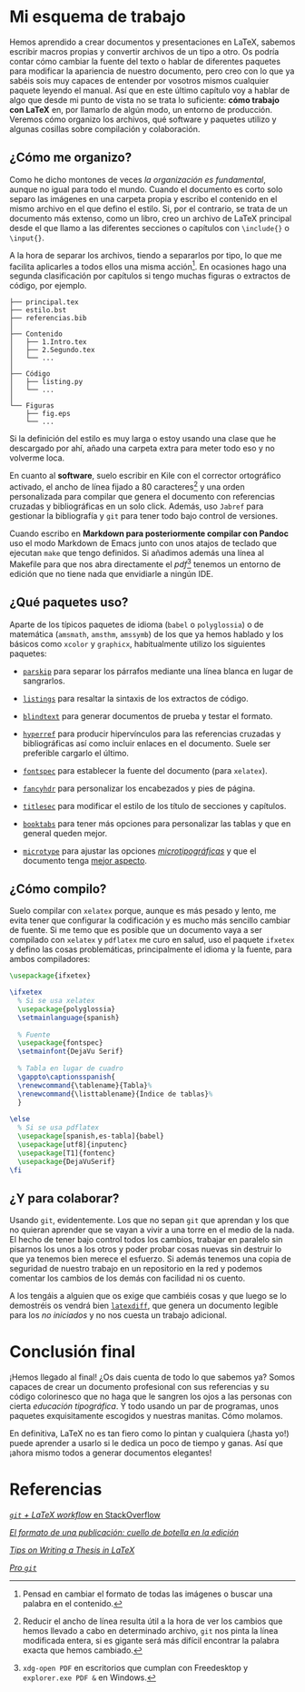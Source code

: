 # Mi esquema de trabajo

Hemos aprendido a crear documentos y presentaciones en LaTeX, sabemos
escribir macros propias y convertir archivos de un tipo a
otro. Os podría contar cómo cambiar la fuente del texto o hablar de
diferentes paquetes para modificar la apariencia de nuestro documento,
pero creo con lo que ya sabéis sois muy capaces de entender por
vosotros mismos cualquier paquete leyendo el manual. Así que en este
último capítulo voy a hablar de algo que desde mi punto de vista no
se trata lo suficiente: **cómo trabajo con LaTeX** en, por llamarlo de
algún modo, un entorno de producción. Veremos cómo organizo los
archivos, qué software y paquetes utilizo y algunas cosillas sobre
compilación y colaboración.


## ¿Cómo me organizo?

Como he dicho montones de veces *la organización es fundamental*,
aunque no igual para todo el mundo. Cuando el documento es corto solo
separo las imágenes en una carpeta propia y escribo el contenido en el
mismo archivo en el que defino el estilo. Si, por el contrario, se
trata de un documento más extenso, como un libro, creo un archivo de
LaTeX principal desde el que llamo a las diferentes secciones o
capítulos con `\include{}` o `\input{}`.

A la hora de separar los archivos, tiendo a separarlos por tipo, lo
que me facilita aplicarles a todos ellos una misma acción[^accion]. En
ocasiones hago una segunda clasificación por capítulos si tengo muchas
figuras o extractos de código, por ejemplo.

[^accion]: Pensad en cambiar el formato de todas las imágenes o buscar
una palabra en el contenido.

```
├── principal.tex
├── estilo.bst
├── referencias.bib
│
├── Contenido
│   ├── 1.Intro.tex
│   ├── 2.Segundo.tex
│   └── ...
│
├── Código
│   ├── listing.py
│   └── ...
│
└── Figuras
    ├── fig.eps
    └── ...
```


Si la definición del estilo es muy larga o estoy usando una clase que
he descargado por ahí, añado una carpeta extra para meter todo eso y
no volverme loca.

En cuanto al **software**, suelo escribir en Kile con el corrector
ortográfico activado, el ancho de línea fijado a 80 caracteres[^ancho]
y una orden personalizada para compilar que genera el documento con
referencias cruzadas y bibliográficas en un solo click. Además, uso
`Jabref` para gestionar la bibliografía y `git` para tener todo bajo
control de versiones.

[^ancho]: Reducir el ancho de línea resulta útil a la hora de ver los
cambios que hemos llevado a cabo en determinado archivo, `git` nos
pinta la línea modificada entera, si es gigante será más difícil
encontrar la palabra exacta que hemos cambiado.

Cuando escribo en **Markdown para posteriormente compilar con Pandoc**
uso el modo Markdown de Emacs junto con unos atajos de teclado que
ejecutan `make` que tengo definidos. Si añadimos además una línea al
Makefile para que nos abra directamente el *pdf*[^pdf] tenemos un
entorno de edición que no tiene nada que envidiarle a ningún IDE.

[^pdf]: `xdg-open PDF` en escritorios que cumplan con Freedesktop y
`explorer.exe PDF &` en Windows.


## ¿Qué paquetes uso?

Aparte de los típicos paquetes de idioma (`babel` o `polyglossia`) o
de matemática (`amsmath`, `amsthm`, `amssymb`) de los que ya hemos
hablado y los básicos como `xcolor` y `graphicx`, habitualmente
utilizo los siguientes paquetes:

* [`parskip`] para separar los párrafos mediante una línea blanca en
  lugar de sangrarlos.

* [`listings`] para resaltar la sintaxis de los extractos de código.

* [`blindtext`] para generar documentos de prueba y testar el formato.

* [`hyperref`] para producir hipervínculos para las referencias
  cruzadas y bibliográficas así como incluir enlaces en el
  documento. Suele ser preferible cargarlo el último.

* [`fontspec`] para establecer la fuente del documento (para
  `xelatex`).

* [`fancyhdr`] para personalizar los encabezados y pies de página.

* [`titlesec`] para modificar el estilo de los título de secciones y
  capítulos.

* [`booktabs`] para tener más opciones para personalizar las tablas y
  que en general queden mejor.

* [`microtype`] para ajustar las opciones [*microtipográficas*] y que
  el documento tenga [mejor aspecto][animacion].

[*microtipográficas*]: https://en.wikipedia.org/wiki/Microtypography
[`parskip`]: https://ctan.org/pkg/parskip
[`listings`]: https://www.ctan.org/pkg/listings
[`blindtext`]: https://www.ctan.org/pkg/blindtext
[`hyperref`]: https://ctan.org/pkg/hyperref
[`fontspec`]: https://ctan.org/pkg/fontspec
[`booktabs`]: https://ctan.org/tex-archive/macros/latex/contrib/booktabs/
[`fancyhdr`]: https://www.ctan.org/pkg/fancyhdr
[`microtype`]: https://ctan.org/tex-archive/macros/latex/contrib/microtype/
[`titlesec`]: https://www.ctan.org/pkg/titlesec
[animacion]: http://www.khirevich.com/latex/microtype/Microtype_example_blurred_text_ani.gif

## ¿Cómo compilo?

Suelo compilar con `xelatex` porque, aunque es más pesado y lento, me
evita tener que configurar la codificación y es mucho más sencillo
cambiar de fuente. Si me temo que es posible que un documento vaya a
ser compilado con `xelatex` y `pdflatex` me curo en salud, uso el
paquete `ifxetex` y defino las cosas problemáticas, principalmente el
idioma y la fuente, para ambos compiladores:

```latex
\usepackage{ifxetex}

\ifxetex
  % Si se usa xelatex
  \usepackage{polyglossia}
  \setmainlanguage{spanish}
  
  % Fuente
  \usepackage{fontspec}
  \setmainfont{DejaVu Serif}
  
  % Tabla en lugar de cuadro
  \gappto\captionsspanish{
  \renewcommand{\tablename}{Tabla}%
  \renewcommand{\listtablename}{Índice de tablas}%
  }
  
\else
  % Si se usa pdflatex
  \usepackage[spanish,es-tabla]{babel}
  \usepackage[utf8]{inputenc} 
  \usepackage[T1]{fontenc}
  \usepackage{DejaVuSerif}
\fi
```


## ¿Y para colaborar?

Usando `git`, evidentemente. Los que no sepan `git` que aprendan y los
que no quieran aprender que se vayan a vivir a una torre en el medio
de la nada. El hecho de tener bajo control todos los cambios, trabajar
en paralelo sin pisarnos los unos a los otros y poder probar cosas
nuevas sin destruir lo que ya tenemos bien merece el esfuerzo. Si
además tenemos una copia de seguridad de nuestro trabajo en un
repositorio en la red y podemos comentar los cambios de los demás con
facilidad ni os cuento.

A los tengáis a alguien que os exige que cambiéis cosas y que luego
se lo demostréis os vendrá bien [`latexdiff`], que genera un documento
legible para los *no iniciados* y no nos cuesta un trabajo adicional.

[`latexdiff`]: https://www.ctan.org/pkg/latexdiff?lang=en


# Conclusión final

¡Hemos llegado al final! ¿Os dais cuenta de todo lo que sabemos ya?
Somos capaces de crear un documento profesional con sus referencias y
su código colorinesco que no haga que le sangren los ojos a las
personas con cierta *educación tipográfica*. Y todo usando un par de
programas, unos paquetes exquisitamente escogidos y nuestras
manitas. Cómo molamos.

En definitiva, LaTeX no es tan fiero como lo pintan y cualquiera
(¡hasta yo!)  puede aprender a usarlo si le dedica un poco de tiempo y
ganas. Así que ¡ahora mismo todos a generar documentos elegantes!

# Referencias

[*`git` + LaTeX workflow* en StackOverflow](http://stackoverflow.com/questions/6188780/git-latex-workflow)

[*El formato de una publicación: cuello de botella en la edición*](http://marianaeguaras.com/el-formato-de-una-publicacion-cuello-de-botella-en-la-edicion/)

[*Tips on Writing a Thesis in LaTeX*](http://www.khirevich.com/latex/microtype/)

[*Pro `git`*](https://git-scm.com/book/en/v2)
